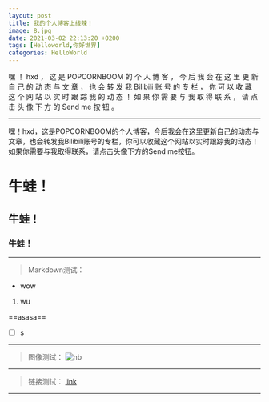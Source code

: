 ```yaml
---
layout: post
title: 我的个人博客上线辣！
image: 8.jpg
date: 2021-03-02 22:13:20 +0200
tags: [Helloworld,你好世界]
categories: HelloWorld
---
```

嘿 ！ hxd ， 这 是 POPCORNBOOM 的 个 人 博 客 ， 今 后 我 会 在 这 里 更 新 自 己 的 动 态 与 文 章 ， 也 会 转 发 我 Bilibili 账 号 的 专 栏 ， 你 可 以 收 藏 这 个 网 站 以 实 时 跟 踪 我 的 动 态 ！ 如 果 你 需 要 与 我 取 得 联 系 ， 请 点 击 头 像 下 方 的 Send me 按 钮 。

***
嘿！hxd，这是POPCORNBOOM的个人博客，今后我会在这里更新自己的动态与文章，也会转发我Bilibili账号的专栏，你可以收藏这个网站以实时跟踪我的动态！如果你需要与我取得联系，请点击头像下方的Send me按钮。

# 牛蛙！
## 牛蛙！
### 牛蛙！

---
> Markdown测试：
- wow
1. wu

==asasa==

- [ ] s

---
> 图像测试：
![nb](https://note.youdao.com/favicon.ico)

---
> 链接测试：
[link](https://popcornboom.github.io/)

---

